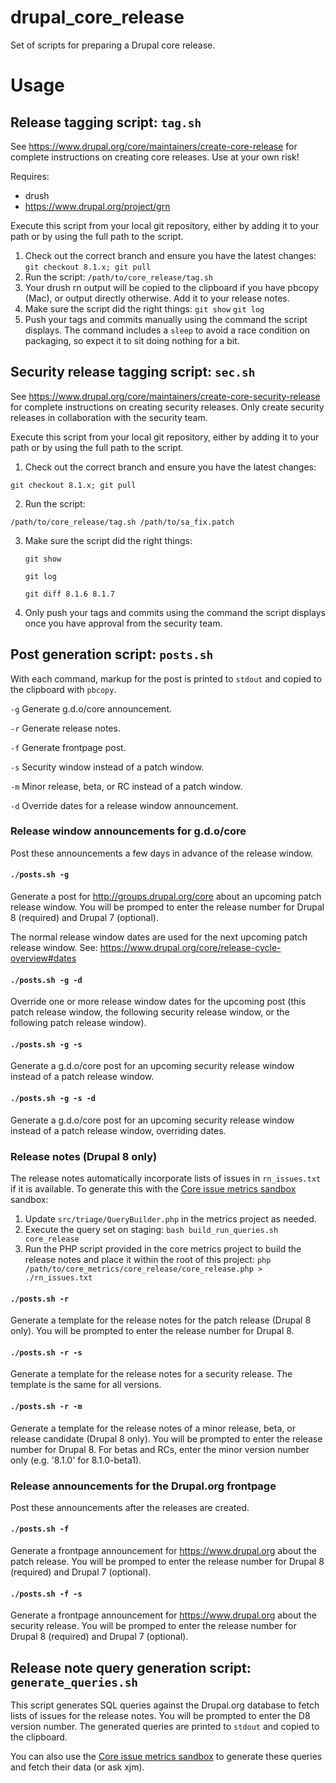 # drupal_core_release
Set of scripts for preparing a Drupal core release.

Usage
=====

Release tagging script: `tag.sh`
----------------------------------

See https://www.drupal.org/core/maintainers/create-core-release for complete
instructions on creating core releases. Use at your own risk!

Requires:
- drush
- https://www.drupal.org/project/grn

Execute this script from your local git repository, either by adding it to your
path or by using the full path to the script.

1. Check out the correct branch and ensure you have the latest changes:
   `git checkout 8.1.x; git pull`
2. Run the script:
   `/path/to/core_release/tag.sh`
3. Your drush rn output will be copied to the clipboard if you have pbcopy
   (Mac), or output directly otherwise. Add it to your release notes.
4. Make sure the script did the right things:
   `git show`
   `git log`
5. Push your tags and commits manually using the command the script displays. The
   command includes a `sleep` to avoid a race condition on packaging, so expect it
   to sit doing nothing for a bit.

Security release tagging script: `sec.sh`
----------------------------------

See https://www.drupal.org/core/maintainers/create-core-security-release for complete
instructions on creating security releases. Only create security releases in
collaboration with the security team.

Execute this script from your local git repository, either by adding it to your
path or by using the full path to the script.

1. Check out the correct branch and ensure you have the latest changes:

  `git checkout 8.1.x; git pull`
   
2. Run the script:

  `/path/to/core_release/tag.sh /path/to/sa_fix.patch`

3. Make sure the script did the right things:

   `git show`

   `git log`
   
   `git diff 8.1.6 8.1.7`
   
4. Only push your tags and commits using the command the script displays once you
   have approval from the security team.


Post generation script: `posts.sh`
----------------------------------

With each command, markup for the post is printed to `stdout` and copied to the clipboard with `pbcopy`.

`-g` Generate g.d.o/core announcement.

`-r` Generate release notes.

`-f` Generate frontpage post.

`-s` Security window instead of a patch window.

`-m` Minor release, beta, or RC instead of a patch window.

`-d` Override dates for a release window announcement.

### Release window announcements for g.d.o/core

Post these announcements a few days in advance of the release window.

#### `./posts.sh -g`

Generate a post for http://groups.drupal.org/core about an upcoming patch release window. You will be promped to enter the release number for Drupal 8 (required) and Drupal 7 (optional).

The normal release window dates are used for the next upcoming patch release window. See: https://www.drupal.org/core/release-cycle-overview#dates

#### `./posts.sh -g -d`

Override one or more release window dates for the upcoming post (this patch release window, the following security release window, or the following patch release window).

#### `./posts.sh -g -s`

Generate a g.d.o/core post for an upcoming security release window instead of a patch release window.

#### `./posts.sh -g -s -d`

Generate a g.d.o/core post for an upcoming security release window instead of a patch release window, overriding dates.

### Release notes (Drupal 8 only)

The release notes automatically incorporate lists of issues in `rn_issues.txt` if it is available. To generate this with the [Core issue metrics sandbox](https://www.drupal.org/sandbox/xjm/core_metrics) sandbox:

1. Update `src/triage/QueryBuilder.php` in the metrics project as needed.
2. Execute the query set on staging: 
   `bash build_run_queries.sh core_release`
3. Run the PHP script provided in the core metrics project to build the release notes and place it within the root of this project: 
   `php /path/to/core_metrics/core_release/core_release.php > ./rn_issues.txt`

#### `./posts.sh -r`

Generate a template for the release notes for the patch release (Drupal 8 only). You will be prompted to enter the release number for Drupal 8.

#### `./posts.sh -r -s`

Generate a template for the release notes for a security release. The template is the same for all versions.

#### `./posts.sh -r -m`

Generate a template for the release notes of a minor release, beta, or release candidate (Drupal 8 only). You will be prompted to enter the release number for Drupal 8. For betas and RCs, enter the minor version number only (e.g. '8.1.0' for 8.1.0-beta1).

### Release announcements for the Drupal.org frontpage

Post these announcements after the releases are created.

#### `./posts.sh -f`

Generate a frontpage announcement for https://www.drupal.org about the patch release. You will be promped to enter the release number for Drupal 8 (required) and Drupal 7 (optional).

#### `./posts.sh -f -s`

Generate a frontpage announcement for https://www.drupal.org about the security release. You will be promped to enter the release number for Drupal 8 (required) and Drupal 7 (optional).

Release note query generation script: `generate_queries.sh`
------------------------------------------------

This script generates SQL queries against the Drupal.org database to fetch lists of issues for the release notes. You will be prompted to enter the D8 version number. The generated queries are printed to `stdout` and copied to the clipboard.

You can also use the [Core issue metrics sandbox](https://www.drupal.org/sandbox/xjm/core_metrics) to generate these queries and fetch their data (or ask xjm).

